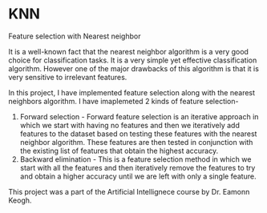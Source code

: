 # KNN
Feature selection with Nearest neighbor

It is a well-known fact that the nearest neighbor algorithm is a very good choice for classification tasks. It is a very simple yet effective classification algorithm. However one of the major drawbacks of this algorithm is that it is very sensitive to irrelevant features. 

In this project, I have implemented feature selection along with the nearest neighbors algorithm. I have imaplemeted 2 kinds of feature selection-
1. Forward selection - Forward feature selection is an iterative approach in which we start with having no features and then we iteratively add features to the dataset based on testing these features with the nearest neighbor algorithm. These features are then tested in conjunction with the existing list of features that obtain the highest accuracy.
2. Backward elimination -  This is a feature selection method in which we start with all the features and then iteratively remove the features to try and obtain a higher accuracy until we are left with only a single feature.

This project was a part of the Artificial Intellignece course by Dr. Eamonn Keogh.
